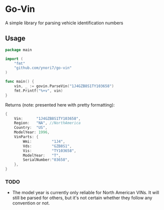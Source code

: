# Go-Vin
A simple library for parsing vehicle identification numbers

## Usage
```go
package main

import (
	"fmt"
	"github.com/ynori7/go-vin"
)

func main() {
	vin, _ := govin.ParseVin("1J4GZB8S1TY103658")
	fmt.Printf("%+v", vin)
}
```

Returns (note: presented here with pretty formatting):
```go
{
    Vin:      "1J4GZB8S1TY103658", 
    Region:   "NA", //NorthAmerica 
    Country:  "US", 
    ModelYear: 1996, 
    VinParts: {
        Wmi:         "1J4", 
        Vds:         "GZB8S1", 
        Vis:         "TY103658", 
        ModelYear:   "T", 
        SerialNumber:"03658",
    },
}
```

### TODO
- The model year is currently only reliable for North American VINs. It will still be parsed for others, but
it's not certain whether they follow any convention or not.